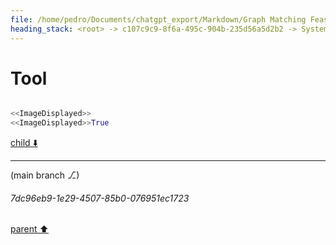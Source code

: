 ```yaml
---
file: /home/pedro/Documents/chatgpt_export/Markdown/Graph Matching Feasibility Explanation.md
heading_stack: <root> -> c107c9c9-8f6a-495c-904b-235d56a5d2b2 -> System -> 201c3e31-2aa4-4889-bf9a-7b2f47a7b304 -> System -> aaa251a3-5cb0-4526-a1ed-39cc659d7cc2 -> User -> 77b07057-503b-4e8f-bac8-e1a6de24738f -> Assistant -> Syntactic Feasibility -> Semantic Feasibility -> aaa2c26f-c4b8-4e51-8df5-fd93d6377e9e -> User -> 5103b6c1-bfb8-4864-8c23-7d1455a6a36d -> Assistant -> d1235c26-f990-48c6-b489-d93d840c3431 -> Assistant -> 4f565871-050f-49dd-955b-dc794660f886 -> Tool -> 217fd290-3683-4577-a0a6-24d240457cfa -> Assistant -> 0232b550-a655-4b35-8e31-c171ada0f0bf -> Assistant -> d05aeb1d-fff5-4a2d-b95c-62aaddffda84 -> Tool -> 0b721f7f-a563-4fc4-bf0d-f93aacf247ad -> Assistant -> aaa26d09-2862-438e-99fc-b8ef51118c85 -> User -> 441f8e72-1a9c-4a00-bfaa-d30af1944b7d -> Assistant -> 50a33b96-9d9e-4443-a492-ea52fddbc682 -> Tool -> 084ffc2f-44fa-41e3-8782-3d9f8082cce3 -> Assistant -> 1c3be440-f440-4784-bc72-3ef0a05652f4 -> Assistant -> 0200c5cc-1090-471b-b728-1612c277c842 -> Tool -> 442684e0-47ab-42e8-89ec-54cc27548406 -> Assistant -> aaa24f21-414c-47f2-9b1d-d21197b1485d -> User -> 22f5e08c-b176-4271-b266-d5c29f0b6404 -> Assistant -> d28737e7-592d-4e2c-b9c1-fea61857bd0a -> Tool -> 0e518b1b-6e4c-48c1-8f85-ba182c28d96c -> Assistant -> aaa2b5ca-405c-4bf1-94d6-68b5a6686a42 -> User -> 328f6c26-c8fd-481d-bebb-80538ccdbd0f -> Assistant -> 6bb04d2a-a6ba-433d-b080-cbc3334d0b4c -> Assistant -> b074937f-4d77-445c-83e5-7d98c9caddd5 -> Tool -> 884cc36d-f158-459c-8676-a2d56276e92d -> Assistant -> aaa24df0-0802-40ac-9fb2-b0e82d576967 -> User -> 9886a933-0ecc-4e03-be0d-f250c3280075 -> Assistant -> 3a97fb13-c6f8-4eef-8b27-da9dbdbbcbd7 -> Assistant -> aaa23084-16c7-45fb-a567-f27410b7d94b -> User -> 4731bd81-d5a9-4a31-be2d-18cb6e180b90 -> Assistant -> 58217142-ea82-4f5e-8fb2-d8ef954c24f0 -> Assistant -> 2df6caf9-6552-405d-805f-b9afbcaac5fe -> Tool -> d9623937-4983-40c6-922a-b566402a53bb -> Assistant -> 8de705db-295f-44eb-bccd-1060c91efcf7 -> Assistant -> d76667aa-a5ba-48b2-b0c6-5aca6558d366 -> Tool -> 262ccf1b-5370-40f7-994c-e2f3badfadff -> Assistant -> ec0c47f4-7cca-4092-bf31-f724414167c2 -> Assistant -> aaa22f40-d472-4edf-81aa-830bf25dfdf9 -> User -> f333da1c-a914-4935-85ae-54ee1582ecc5 -> Assistant -> ce640441-8da3-4727-9c57-4edb375dddce -> Assistant -> aa906653-873b-4daa-8b1b-7e57d20a0596 -> Tool -> 29c581ca-2300-46ab-b135-0656c78d3c80 -> Assistant -> 2fe5862d-a62f-443b-8df9-3e6ea6ec8daf -> Assistant -> 54d00ea7-5659-4f23-af5b-0dbe9fa967ef -> Tool -> 5122e644-6464-4f53-9ec4-64399a839a6e -> Assistant -> 3f3d0292-1f8d-41b5-a5b9-2929a6d3bd20 -> Assistant -> 133b1c9e-e34b-4305-9672-79daf4112e37 -> Tool -> 168cfb0b-28f8-424a-a8c7-92151f48c0f4 -> Assistant -> aaa2afc6-3cab-4291-aee6-23092e62c401 -> User -> 787edc5b-8d77-4ce7-9024-d673fc84db35 -> Assistant -> 894782ec-8941-4e44-a53d-12df31eb854e -> Tool -> 182f8ff4-d307-402c-a2c0-64775b9fa727 -> Assistant -> 3979e0b5-7d45-4d9f-9c27-e87eff775401 -> Assistant -> 75c52ae5-8201-4870-897a-04c8b455dcd5 -> Tool -> d7ae41e5-0aa5-4669-9230-e0b04dac1f50 -> Assistant -> 58e0f3c3-10d9-42cd-a88d-ad3ed63bf066 -> Assistant -> aa06a397-0dc6-4b75-a056-5d9ff5370dd4 -> Assistant -> aac288b7-e40d-4279-9689-30b90ff59090 -> Tool -> c88fd439-3d33-43e0-a61e-e1ebc9f4966e -> Assistant -> 5d1a1aaa-ec43-4e49-8656-68c0ee8fe017 -> Assistant -> 8d1101ce-08f1-44ef-96af-777b8ac4005c -> Tool -> f4f3aeda-7e16-4026-96c3-e067308ac42f -> Assistant -> b37b6f72-af47-47b0-8b89-8dd311bb5902 -> Assistant -> c1b5f77a-031c-4259-894e-283e9e3ed1bc -> Tool -> 688e4f1c-b524-43d7-a57f-d23e085ef183 -> Assistant -> e15a5981-2b70-43e4-b3bc-32560c3fd53c -> Assistant -> 21b9ab6c-3794-481e-8f65-6c9f6b6fac5d -> Tool -> 702aa37e-5726-4eb9-8615-1eff2973253a -> Assistant -> 1095f158-aced-453d-8f42-324abb41e175 -> Assistant -> a165b566-f6fa-44c8-9645-4b7512300834 -> Tool -> 27ae308e-49f3-4469-abf8-9b718c48401e -> Assistant -> f231f990-ec3d-48cd-95c6-1c6f835e68b1 -> Assistant -> f038ac3d-b405-4c23-b197-383c696d29a1 -> Tool -> e6606446-0a4c-4459-8ea0-b9a3d58c8bd4 -> Assistant -> eeb11294-8dfc-438a-913d-1f6c2cfc863b -> Assistant -> 1c00b6a3-ce6a-4cea-8fcf-4ec7b883e4a7 -> Tool -> c6fba05b-113d-4211-b234-4b968ff3ee49 -> Assistant -> 82f2da97-47d9-4d55-9663-67d58b194f9f -> Assistant -> dafe2c15-0860-4bbb-8411-74293726abe8 -> Tool -> 380153ab-d369-43a3-a13b-2bfbbd9c60fd -> Assistant -> a4fa050c-53aa-4482-9cd1-97b9ed866ebf -> Assistant -> aaa23ff4-6e60-42db-adf4-7277231c588b -> User -> 967411db-16b9-44b9-8c71-4d7b46bc2b9f -> Assistant -> 34fbefc1-ca48-422d-b785-f672c9e9769a -> Tool -> 726fa1ef-6b53-44a1-a01d-1f4c1683a6ae -> Assistant -> 99c7efee-5acc-47e9-aa80-f272b273b5f1 -> Assistant -> c9c30ff7-9547-448c-af0f-6bf572b99a64 -> Tool -> ae180344-abc3-42f3-8106-bb5cfb11d01f -> Assistant -> 0784b03f-19c4-4074-b982-91ef52dae877 -> Assistant -> 62459cc1-1897-4bea-900b-0daf63697c06 -> Tool -> 6c5b069e-b8a5-4e43-be15-51b57c7d4fe1 -> Assistant -> fbcb6897-c661-4a27-9dc2-860df084e451 -> Assistant -> 23d960e2-498f-41e7-8c83-9777a6d35e6a -> Tool -> e62a3e2e-50ad-4ebb-85a2-6016dcda5e9f -> Assistant -> 25c841fa-6563-431e-aeae-91febe269f2c -> Assistant -> 7a7f15cd-ebcc-4be9-9b5b-0b2c89f99c01 -> Tool -> cc158c9c-e240-45d0-b3d9-a462c9b08456 -> Assistant -> aaa22904-04dd-4618-976b-ad06c7f5577e -> User -> 8a014631-ad38-4092-88d2-bc1fdb9609ee -> Assistant -> aaa299f8-d5f0-4835-bb5f-a23a38bcd2ba -> User -> 130adb54-41f7-47c5-9e32-c0af58029875 -> Assistant -> VF2 Algorithm -> Ullmann's Algorithm -> Graph Invariants -> Special Graph Classes -> Heuristics and Approximation -> Parallelism -> Database Filtering -> aaa2d778-f422-49be-be48-b91ed4215527 -> User -> 91386612-c7cb-4cc2-be43-903c1703b0c1 -> Assistant -> 6f9b9c31-e1c7-4e6f-b162-f89f93f2f944 -> Assistant -> daa6475c-fdaa-4896-8628-c0239853538d -> Tool -> b682160d-ea8f-4910-ba17-aa5ddbc2f89d -> Assistant -> ffc94997-5ba2-4def-bc70-0e411112d87e -> Tool
---
```

# Tool

```python

<<ImageDisplayed>>
<<ImageDisplayed>>True
```

[child ⬇️](#7dc96eb9-1e29-4507-85b0-076951ec1723)

---

(main branch ⎇)
###### 7dc96eb9-1e29-4507-85b0-076951ec1723
[parent ⬆️](#ffc94997-5ba2-4def-bc70-0e411112d87e)
